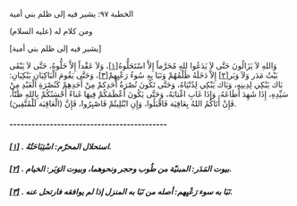   الخطبة  ٩٧: يشير فيه إلى ظلم بني أمية	

ومن كلام له (عليه السلام)

[يشير فيه إلى ظلم بني أمية]

وَاللهِ لاَ يَزَالُونَ حَتَّى لاَ يَدَعُوا للهِ مُحَرَّماً إِلاَّ اسْتَحَلُّوهُ[[١\]](https://arabic.balaghah.net/node/546#_ftn1)، وَلاَ عَقْداً إِلاَّ حَلُّوهُ، حَتَّى لاَ يَبْقَى بَيْتُ مَدَر وَلاَ وَبَر[[٢\]](https://arabic.balaghah.net/node/546#_ftn2) إِلاَّ دَخَلَهُ ظُلْمُهُمْ وَنَبَا بِهِ سُوءُ رَعْيِهِمْ[[٣\]](https://arabic.balaghah.net/node/546#_ftn3)، وَحَتَّى يَقُومَ الْبَاكِيَانِ يَبْكِيَانِ: بَاك يَبْكِي لِدِينِهِ،  وَبَاك يَبْكِي لِدُنْيَاهُ، وَحَتَّى تَكُونَ نُصْرَةُ أَحَدِكمْ مِنْ  أَحَدِهِمْ كَنُصْرَةِ الْعَبْدِ مِنْ سَيِّدِهِ، إِذَا شَهِدَ أَطَاعَهُ،  وَإِذَا غَابِ اغْتابَهُ، وَحَتَّى يَكُونَ أَعْظَمَكُمْ فِيهَا غَناءً  أَحْسَنُكُمْ بِاللهِ ظَنّاً، فَإِنْ أَتَاكُمُ اللهُ بِعَافِيَة  فَاقْبَلُوا، وَإِنِ ابْتُلِيتُمْ فَاصْبِرُوا، فَإِنَّ (الْعَاقِبَة  لَلْمُتَّقِينَ).

##### -------------------------------------------

##### [[١\]](https://arabic.balaghah.net/node/546#_ftnref1) . استحلال المحرّم: اسْتِبَاحَتُهُ.

##### [[٢\]](https://arabic.balaghah.net/node/546#_ftnref2) . بيوت المَدَر: المبنيّة من طُوب وحجر ونحوهما، وبيوت الوَبَر: الخيام.

##### [[٣\]](https://arabic.balaghah.net/node/546#_ftnref3) . نَبَا به سوء رَعْيِهم: أصله من نَبَا به المنزل إذا لم يوافقه فارتحل عنه. 
